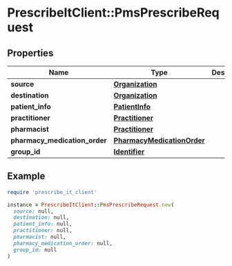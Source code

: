 # PrescribeItClient::PmsPrescribeRequest

## Properties

| Name | Type | Description | Notes |
| ---- | ---- | ----------- | ----- |
| **source** | [**Organization**](Organization.md) |  |  |
| **destination** | [**Organization**](Organization.md) |  |  |
| **patient_info** | [**PatientInfo**](PatientInfo.md) |  |  |
| **practitioner** | [**Practitioner**](Practitioner.md) |  |  |
| **pharmacist** | [**Practitioner**](Practitioner.md) |  |  |
| **pharmacy_medication_order** | [**PharmacyMedicationOrder**](PharmacyMedicationOrder.md) |  |  |
| **group_id** | [**Identifier**](Identifier.md) |  | [optional] |

## Example

```ruby
require 'prescribe_it_client'

instance = PrescribeItClient::PmsPrescribeRequest.new(
  source: null,
  destination: null,
  patient_info: null,
  practitioner: null,
  pharmacist: null,
  pharmacy_medication_order: null,
  group_id: null
)
```

